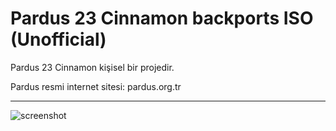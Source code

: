 # Pardus 23 Cinnamon backports ISO (Unofficial)

Pardus 23 Cinnamon kişisel bir projedir. 

Pardus resmi internet sitesi: pardus.org.tr


---
![screenshot](pardus-cinnamon.png "screenshot")
